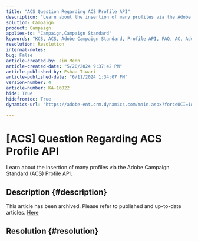 ```yaml
---
title: "ACS Question Regarding ACS Profile API"
description: "Learn about the insertion of many profiles via the Adobe Campaign Standard (ACS) Profile API."
solution: Campaign
product: Campaign
applies-to: "Campaign,Campaign Standard"
keywords: "KCS, ACS, Adobe Campaign Standard, Profile API, FAQ, AC, Adobe Campaign"
resolution: Resolution
internal-notes: 
bug: False
article-created-by: Jim Menn
article-created-date: "5/20/2024 9:37:42 PM"
article-published-by: Eshaa Tiwari
article-published-date: "6/11/2024 1:34:07 PM"
version-number: 4
article-number: KA-16022
hide: True
hidefromtoc: True
dynamics-url: "https://adobe-ent.crm.dynamics.com/main.aspx?forceUCI=1&pagetype=entityrecord&etn=knowledgearticle&id=2887172d-f116-ef11-9f8a-6045bd006268"

---
```

# [ACS] Question Regarding ACS Profile API


Learn about the insertion of many profiles via the Adobe Campaign Standard (ACS) Profile API.

## Description {#description}

This article has been archived. Please refer to published and up-to-date articles. [Here](https://experienceleague.adobe.com/search.html#sort=relevancy)

## Resolution {#resolution}

